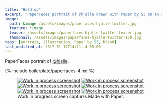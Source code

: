 ```yaml
---
title: "Hold up"
excerpt: "PaperFaces portrait of @hjalle drawn with Paper by 53 on an iPad."
image: 
  path: &image /assets/images/paperfaces-hjalle-twitter.jpg 
  feature: *image
  teaser: /assets/images/paperfaces-hjalle-twitter-teaser.jpg
  thumbnail: /assets/images/paperfaces-hjalle-twitter-150.jpg
tags: [portrait, illustration, Paper by 53, blend]
last_modified_at: 2017-01-17T14:11:14-05:00
---
```


PaperFaces portrait of [@hjalle](http://twitter.com/hjalle).

{% include boilerplate/paperfaces-4.md %}

<figure class="third">
	<a href="{{ site.url }}/assets/images/paperfaces-hjalle-process-1-lg.jpg"><img src="{{ site.url }}/assets/images/paperfaces-hjalle-process-1-600.jpg" alt="Work in process screenshot"></a>
	<a href="{{ site.url }}/assets/images/paperfaces-hjalle-process-2-lg.jpg"><img src="{{ site.url }}/assets/images/paperfaces-hjalle-process-2-600.jpg" alt="Work in process screenshot"></a>
	<a href="{{ site.url }}/assets/images/paperfaces-hjalle-process-3-lg.jpg"><img src="{{ site.url }}/assets/images/paperfaces-hjalle-process-3-600.jpg" alt="Work in process screenshot"></a>
	<a href="{{ site.url }}/assets/images/paperfaces-hjalle-process-4-lg.jpg"><img src="{{ site.url }}/assets/images/paperfaces-hjalle-process-4-600.jpg" alt="Work in process screenshot"></a>
	<a href="{{ site.url }}/assets/images/paperfaces-hjalle-process-5-lg.jpg"><img src="{{ site.url }}/assets/images/paperfaces-hjalle-process-5-600.jpg" alt="Work in process screenshot"></a>
	<a href="{{ site.url }}/assets/images/paperfaces-hjalle-process-6-lg.jpg"><img src="{{ site.url }}/assets/images/paperfaces-hjalle-process-6-600.jpg" alt="Work in process screenshot"></a>
	<figcaption>Work in progress screen captures Made with Paper.</figcaption>
</figure>
